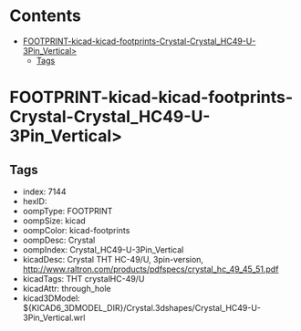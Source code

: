 



Contents
========

* [FOOTPRINT-kicad-kicad-footprints-Crystal-Crystal_HC49-U-3Pin_Vertical>](#footprint-kicad-kicad-footprints-crystal-crystal_hc49-u-3pin_vertical)
	* [Tags](#tags)

# FOOTPRINT-kicad-kicad-footprints-Crystal-Crystal_HC49-U-3Pin_Vertical>

## Tags

- index: 7144
- hexID: 
- oompType: FOOTPRINT
- oompSize: kicad
- oompColor: kicad-footprints
- oompDesc: Crystal
- oompIndex: Crystal_HC49-U-3Pin_Vertical
- kicadDesc: Crystal THT HC-49/U, 3pin-version, http://www.raltron.com/products/pdfspecs/crystal_hc_49_45_51.pdf
- kicadTags: THT crystalHC-49/U
- kicadAttr: through_hole
- kicad3DModel: ${KICAD6_3DMODEL_DIR}/Crystal.3dshapes/Crystal_HC49-U-3Pin_Vertical.wrl
